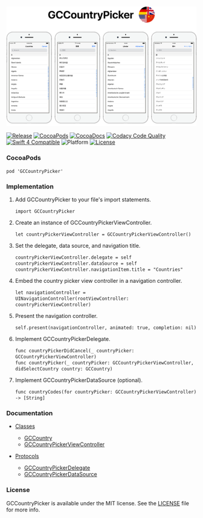 ![banner](Resources/README/Assets/Banner.png)

[![Release](https://img.shields.io/github/release/graycampbell/GCCountryPicker.svg)](https://github.com/graycampbell/GCCountryPicker/releases/latest)
[![CocoaPods](https://img.shields.io/cocoapods/v/GCCountryPicker.svg)](https://cocoapods.org/pods/GCCountryPicker)
[![CocoaDocs](https://img.shields.io/badge/docs-100%25-brightgreen.svg)](http://cocoadocs.org/docsets/GCCountryPicker)
[![Codacy Code Quality](https://img.shields.io/codacy/grade/99eca2221a994d43954c30138416c249.svg)](https://www.codacy.com/app/graycampbell/GCCountryPicker?utm_source=github.com&amp;utm_medium=referral&amp;utm_content=graycampbell/GCCountryPicker&amp;utm_campaign=Badge_Grade)
[![Swift 4 Compatible](https://img.shields.io/badge/Swift_4-compatible-4BC51D.svg?style=flat)](https://developer.apple.com/swift)
![Platform](https://img.shields.io/cocoapods/p/GCCountryPicker.svg?style=flat)
[![License](https://img.shields.io/cocoapods/l/GCCountryPicker.svg)](https://github.com/graycampbell/GCCountryPicker/blob/master/LICENSE)

### CocoaPods

```
pod 'GCCountryPicker'
```

### Implementation

1. Add GCCountryPicker to your file's import statements.

    ```
    import GCCountryPicker
    ```

2. Create an instance of GCCountryPickerViewController.

    ```
    let countryPickerViewController = GCCountryPickerViewController()
    ```

3. Set the delegate, data source, and navigation title.

    ```
    countryPickerViewController.delegate = self
    countryPickerViewController.dataSource = self
    countryPickerViewController.navigationItem.title = "Countries"
    ```

4. Embed the country picker view controller in a navigation controller.

    ```
    let navigationController = UINavigationController(rootViewController: countryPickerViewController)
    ```

5. Present the navigation controller.

    ```
    self.present(navigationController, animated: true, completion: nil)
    ```

6. Implement GCCountryPickerDelegate.

    ```
    func countryPickerDidCancel(_ countryPicker: GCCountryPickerViewController)
    func countryPicker(_ countryPicker: GCCountryPickerViewController, didSelectCountry country: GCCountry)
    ```

7. Implement GCCountryPickerDataSource (optional).

    ```
    func countryCodes(for countryPicker: GCCountryPickerViewController) -> [String]
    ```

### Documentation

- [Classes](http://cocoadocs.org/docsets/GCCountryPicker/1.0.2/Classes.html)
  - [GCCountry](http://cocoadocs.org/docsets/GCCountryPicker/1.0.2/Classes/GCCountry.html)
  - [GCCountryPickerViewController](http://cocoadocs.org/docsets/GCCountryPicker/1.0.2/Classes/GCCountryPickerViewController.html)

- [Protocols](http://cocoadocs.org/docsets/GCCountryPicker/1.0.2/Protocols.html)
  - [GCCountryPickerDelegate](http://cocoadocs.org/docsets/GCCountryPicker/1.0.2/Protocols/GCCountryPickerDelegate.html)
  - [GCCountryPickerDataSource](http://cocoadocs.org/docsets/GCCountryPicker/1.0.2/Protocols/GCCountryPickerDataSource.html)

### License

GCCountryPicker is available under the MIT license. See the [LICENSE](https://github.com/graycampbell/GCCalendar/blob/master/LICENSE) file for more info.
